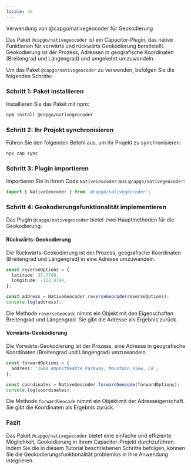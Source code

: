 ```yaml
---
locale: de
---
```


Verwendung von @capgo/nativegeocoder für Geokodierung

Das Paket `@capgo/nativegeocoder` ist ein Capacitor-Plugin, das native Funktionen für vorwärts und rückwärts Geokodierung bereitstellt. Geokodierung ist der Prozess, Adressen in geografische Koordinaten (Breitengrad und Längengrad) und umgekehrt umzuwandeln.

Um das Paket `@capgo/nativegeocoder` zu verwenden, befolgen Sie die folgenden Schritte:

### Schritt 1: Paket installieren

Installieren Sie das Paket mit npm:

```bash
npm install @capgo/nativegeocoder
```

### Schritt 2: Ihr Projekt synchronisieren

Führen Sie den folgenden Befehl aus, um Ihr Projekt zu synchronisieren:

```bash
npx cap sync
```

### Schritt 3: Plugin importieren

Importieren Sie in Ihrem Code `NativeGeocoder` aus `@capgo/nativegeocoder`:

```javascript
import { NativeGeocoder } from '@capgo/nativegeocoder';
```

### Schritt 4: Geokodierungsfunktionalität implementieren

Das Plugin `@capgo/nativegeocoder` bietet zwei Hauptmethoden für die Geokodierung:

#### Rückwärts-Geokodierung

Die Rückwärts-Geokodierung ist der Prozess, geografische Koordinaten (Breitengrad und Längengrad) in eine Adresse umzuwandeln.

```typescript
const reverseOptions = {
  latitude: 37.7749,
  longitude: -122.4194,
};

const address = NativeGeocoder.reverseGeocode(reverseOptions);
console.log(address);
```

Die Methode `reverseGeocode` nimmt ein Objekt mit den Eigenschaften Breitengrad und Längengrad. Sie gibt die Adresse als Ergebnis zurück.

#### Vorwärts-Geokodierung

Die Vorwärts-Geokodierung ist der Prozess, eine Adresse in geografische Koordinaten (Breitengrad und Längengrad) umzuwandeln.

```typescript
const forwardOptions = {
  address: '1600 Amphitheatre Parkway, Mountain View, CA',
};

const coordinates = NativeGeocoder.forwardGeocode(forwardOptions);
console.log(coordinates);
```

Die Methode `forwardGeocode` nimmt ein Objekt mit der Adresseigenschaft. Sie gibt die Koordinaten als Ergebnis zurück.

### Fazit

Das Paket `@capgo/nativegeocoder` bietet eine einfache und effiziente Möglichkeit, Geokodierung in Ihrem Capacitor-Projekt durchzuführen. Indem Sie die in diesem Tutorial beschriebenen Schritte befolgen, können Sie die Geokodierungsfunktionalität problemlos in Ihre Anwendung integrieren.